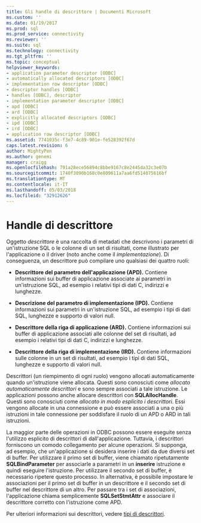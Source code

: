 ```yaml
---
title: Gli handle di descrittore | Documenti Microsoft
ms.custom: ''
ms.date: 01/19/2017
ms.prod: sql
ms.prod_service: connectivity
ms.reviewer: ''
ms.suite: sql
ms.technology: connectivity
ms.tgt_pltfrm: ''
ms.topic: conceptual
helpviewer_keywords:
- application parameter descriptor [ODBC]
- automatically allocated descriptors [ODBC]
- implementation row descriptor [ODBC]
- descriptor handles [ODBC]
- handles [ODBC], descriptor
- implementation parameter descriptor [ODBC]
- apd [ODBC]
- ard [ODBC]
- explicitly allocated descriptors [ODBC]
- ipd [ODBC]
- ird [ODBC]
- application row descriptor [ODBC]
ms.assetid: 7741035c-f3e7-4c89-901e-fe528392f67d
caps.latest.revision: 6
author: MightyPen
ms.author: genemi
manager: craigg
ms.openlocfilehash: 791a28ece56894c8bbe9167c8e2445da32c3e07b
ms.sourcegitcommit: 1740f3090b168c0e809611a7aa6fd514075616bf
ms.translationtype: MT
ms.contentlocale: it-IT
ms.lasthandoff: 05/03/2018
ms.locfileid: "32912626"
---
```

# <a name="descriptor-handles"></a>Handle di descrittore
Oggetto *descrittore* è una raccolta di metadati che descrivono i parametri di un'istruzione SQL o le colonne di un set di risultati, come illustrato per l'applicazione o il driver (noto anche come il *implementazione*). Di conseguenza, un descrittore può compilare uno qualsiasi dei quattro ruoli:  
  
-   **Descrittore del parametro dell'applicazione (APD).** Contiene informazioni sui buffer di applicazione associate ai parametri in un'istruzione SQL, ad esempio i relativi tipi di dati C, indirizzi e lunghezze.  
  
-   **Descrizione del parametro di implementazione (IPD).** Contiene informazioni sui parametri in un'istruzione SQL, ad esempio i tipi di dati SQL, lunghezze e supporto di valori null.  
  
-   **Descrittore della riga di applicazione (ARD).** Contiene informazioni sui buffer di applicazione associati alle colonne del set di risultati, ad esempio i relativi tipi di dati C, indirizzi e lunghezze.  
  
-   **Descrittore della riga di implementazione (IRD).** Contiene informazioni sulle colonne in un set di risultati, ad esempio i tipi di dati SQL, lunghezze e supporto di valori null.  
  
 Descrittori (un riempimento di ogni ruolo) vengono allocati automaticamente quando un'istruzione viene allocata. Questi sono conosciuti come *allocato automaticamente descrittori* e sono sempre associati a tale istruzione. Le applicazioni possono anche allocare descrittori con **SQLAllocHandle**. Questi sono conosciuti come *allocato in modo esplicito i descrittori*. Essi vengono allocate in una connessione e può essere associati a una o più istruzioni in tale connessione per soddisfare il ruolo di un APD o ARD in tali istruzioni.  
  
 La maggior parte delle operazioni in ODBC possono essere eseguite senza l'utilizzo esplicito di descrittori di dall'applicazione. Tuttavia, i descrittori forniscono un comodo collegamento per alcune operazioni. Si supponga, ad esempio, che un'applicazione si desidera inserire i dati da due diversi set di buffer. Per utilizzare il primo set di buffer, viene chiamato ripetutamente **SQLBindParameter** per associarle a parametri in un **inserire** istruzione e quindi eseguire l'istruzione. Per utilizzare il secondo set di buffer, è necessario ripetere questo processo. In alternativa, è possibile impostare le associazioni per il primo set di buffer in un descrittore e il secondo set di buffer nel descrittore di un altro. Per passare tra i set di associazioni, l'applicazione chiama semplicemente **SQLSetStmtAttr** e associare il descrittore corretto con l'istruzione come APD.  
  
 Per ulteriori informazioni sui descrittori, vedere [tipi di descrittori](../../../odbc/reference/develop-app/types-of-descriptors.md).
